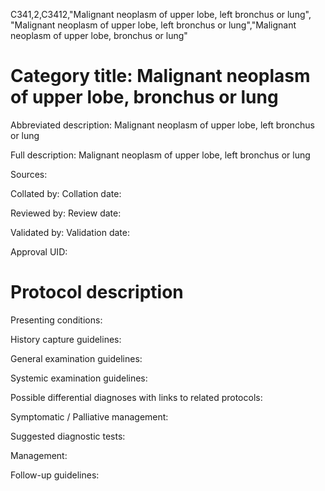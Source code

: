 C341,2,C3412,"Malignant neoplasm of upper lobe, left bronchus or lung", "Malignant neoplasm of upper lobe, left bronchus or lung","Malignant neoplasm of upper lobe, bronchus or lung"
# Category title: Malignant neoplasm of upper lobe, bronchus or lung

Abbreviated description: Malignant neoplasm of upper lobe, left bronchus or lung

Full description: Malignant neoplasm of upper lobe, left bronchus or lung

Sources:

Collated by:
Collation date:

Reviewed by:
Review date:

Validated by:
Validation date:

Approval UID:

# Protocol description

Presenting conditions:

History capture guidelines:

General examination guidelines:

Systemic examination guidelines:

Possible differential diagnoses with links to related protocols:

Symptomatic / Palliative management:

Suggested diagnostic tests:

Management:

Follow-up guidelines:
